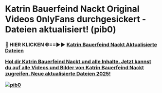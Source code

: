 # Katrin Bauerfeind Nackt Original Videos 0nlyFans durchgesickert - Dateien aktualisiert! (pib0)

<h3>🔴 HIER KLICKEN 🌐==►► <a href="https://tinyurl.com/h6vf6nb8" rel="nofollow">Katrin Bauerfeind Nackt Aktualisierte Dateien

Hol dir Katrin Bauerfeind Nackt und alle Inhalte. Jetzt kannst du auf alle Videos und Bilder von Katrin Bauerfeind Nackt zugreifen. Neue aktualisierte Dateien 2025!

[![pib0](https://i.imgur.com/sD4kR3V.gif)](https://tinyurl.com/h6vf6nb8)
